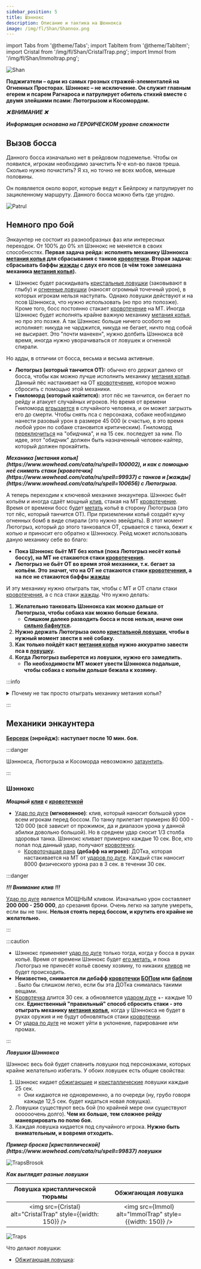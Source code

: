 ```yaml
---
sidebar_position: 5
title: Шэннокс
description: Описание и тактика на Шеннокса
image: /img/fl/Shan/Shannox.png
---
```


import Tabs from '@theme/Tabs';
import TabItem from '@theme/TabItem';
import Cristal from '/img/fl/Shan/CristalTrap.png';
import Immol from '/img/fl/Shan/Immoltrap.png';

<div className="text--center">

![Shan](/img/fl/Shan/Shannox.png)
</div>

<div className="text--center lore_text">

**Поджигатели – одни из самых грозных стражей-элементалей на Огненных Просторах. Шэннокс – не исключение. Он служит
главным егерем и псарем Рагнароса и патрулирует обитель стихий вместе с двумя злейшими псами: Лютогрызом и Косомордом.**

</div>

<div className="text--center">

<b><i>
❌ <span className="red">ВНИМАНИЕ</span> ❌

<span className="red">Информация основана на ГЕРОИЧЕСКОМ уровне сложности</span>

</i></b>


</div>

## Вызов босса

Данного босса изначально нет в рейдовом подземелье. Чтобы он появился, игрокам необходимо зачистить N-е кол-во паков
треша. Сколько нужно почистить? Я хз, но точно не всех мобов, меньше половины.

Он появляется около ворот, которые ведут к Бейлроку и патрулирует по зацикленному маршруту. Данного босса можно бить где
угодно.

<div className="text--center">

![Patrul](/img/fl/Shan/Shan_patrol.jpg)

</div>

## Немного про бой

Энкаунтер не состоит из разнообразных фаз или интересных переходок. От 100% до 0% хп Шэннокс не меняется в своих
способностях. **Первая задача рейда: исполнять механику
Шэннокса [метания копья](https://www.wowhead.com/cata/ru/spell=100002) для сбрасывания с
танков [кровотечки](https://www.wowhead.com/cata/ru/spell=99937). Вторая задача: сбрасывать
баффы [жажды](https://www.wowhead.com/cata/ru/spell=100656) с двух его псов (в чём тоже замешана
механика [метания копья](https://www.wowhead.com/cata/ru/spell=100002)).**

- Шэннокс будет раскидывать [кристальные ловушки](https://www.wowhead.com/cata/ru/spell=99837)
  (заковывают в глыбу)
  и [огненные ловушки](https://www.wowhead.com/cata/ru/spell=99838) (наносят огромный точечный урон), в которых игрокам
  нельзя наступать. Однако ловушки действуют и на псов Шэннокса, что нужно использовать (но про это попозже). Кроме
  того,
  босс постоянно стакает [кровотечение](https://www.wowhead.com/cata/ru/spell=99937) на МТ.
  Иногда Шэннокс
  будет исполнять крайне важную механику [метания копья](https://www.wowhead.com/cata/ru/spell=100002), но про это
  позже.
  А так Шэннокс больше ничего особого не исполняет: никуда не чарджится, никуда не бегает, ничто под собой не высирает.
  Это "почти манекен", нужно долбить Шэннокса всё время, иногда нужно уворачиваться от ловушек и огненной спирали.

Но адды, в отличии от босса, весьма и весьма активные.

- **Лютогрыз (который танчится ОТ):** обычно его держат далеко от босса, чтобы как можно лучше исполнить
  механику [метания копья](https://www.wowhead.com/cata/ru/spell=100002). Данный пёс настакивает на
  ОТ [кровотечение](https://www.wowhead.com/cata/ru/spell=99937), которое можно сбросить с помощью этой механики.
- **Гниломорд (который кайтится):** этот пёс не танчится, он бегает по рейду и атакует случайных игроков. Но время от
  времени
  Гниломорд [вгрызается](https://www.wowhead.com/cata/ru/spell=99948) в случайного человека, и он может загрызть его до
  смерти. Чтобы снять пса с персонажа, собаке необходимо нанести разовый урон в размере 45 000 (к счастью, в это время
  любой урон по собаке становится критическим). Гниломорд [переключиться](https://www.wowhead.com/cata/ru/spell=100415)
  на
  "обидчика", и на 15 сек. последует за ним. По идее, этот "обидчик" должен быть назначенный человек-кайтер, который
  должен прокайтить.

<div className="text--center">
<b><i>
Механика [метания копья](https://www.wowhead.com/cata/ru/spell=100002), и как с помощью неё снимать стаки [кровотечки](https://www.wowhead.com/cata/ru/spell=99937) с танков и [жажды](https://www.wowhead.com/cata/ru/spell=100656) с Лютогрыза.

</i></b>

</div>

А теперь переходим к ключевой механике энкаунтера. Шэннокс бьёт копьём и иногда сдаёт
мощный [клив](https://www.wowhead.com/cata/ru/spell=99931), стакая на
МТ [кровотечение](https://www.wowhead.com/cata/ru/spell=99937). Время от времени босс
будет [метать](https://www.wowhead.com/cata/ru/spell=100002) копьё в сторону Лютогрыза (это тот пёс, который танчится
ОТ). При приземлении копьё создаёт кучу огненных бомб в виде спирали (это нужно эвейдить). В этот момент Лютогрыз,
который до этого танковался ОТ, срывается с танка, бежит к копью и приносит его обратно к Шэнноксу. Рейд может
использовать даную механику себе во благо:

- **Пока Шэннокс бьёт МТ без копья (пока Лютогрыз несёт копьё боссу), на МТ не стакаются
  стаки [кровотечения](https://www.wowhead.com/cata/ru/spell=99937).**
- **Лютогрыз не бьёт ОТ во время этой механики, т.к. бегает за копьём. Это значит, что на ОТ не стакаются
  стаки [кровотечения](https://www.wowhead.com/cata/ru/spell=99937), а на псе не стакаются
  баффы [жажды](https://www.wowhead.com/cata/ru/spell=100656)**

И эту механику нужно отыграть так, чтобы с МТ и ОТ спали
стаки [кровотечения](https://www.wowhead.com/cata/ru/spell=99937), а с пса
стаки [жажды](https://www.wowhead.com/cata/ru/spell=100656). Что нужно делать:

1. **Желательно танковать Шэннокса как можно дальше от Лютогрыза, чтобы собака как можно больше бежала.**
    - **Слишком далеко разводить босса и псов нельзя, иначе
      они [сильно бафнутся](https://www.wowhead.com/cata/ru/spell=99835).**
2. **Нужно держать Лютогрыза около [кристальной ловушки](https://www.wowhead.com/cata/ru/spell=99837), чтобы в нужный
   момент звести в неё собаку.**
3. **Как только пойдёт каст [метания копья](https://www.wowhead.com/cata/ru/spell=100002) нужно аккуратно завести пса
   в [ловушку](https://www.wowhead.com/cata/ru/spell=99837).**
4. **Когда Лютогрыз выберется из ловушки, нужно его замедлить.**
    - **По необходимости МТ может увести Шэннокса подальше, чтобы собака с копьём дольше бежала к хозяину.**

:::info

<details>
<summary>Почему не так просто отыграть механику метания копья?</summary>

Есть немало моментов, которые усложняют задачу рейда по сбрасыванию
стаков [кровотечения](https://www.wowhead.com/cata/ru/spell=99937) с танков
и [жажды](https://www.wowhead.com/cata/ru/spell=100656). Самое банальное, это длительность баффов и доток.

- **[Кровотечения](https://www.wowhead.com/cata/ru/spell=99937) на танках действует 30 секунд.**
- **Стаки [жажды](https://www.wowhead.com/cata/ru/spell=100656) спадают за 20 секунд.**

Долго, очень долго висят дебаффы на танках и бафф на собаке. А пёс может принести копьё секунд за 10, если плохо
отыграть механику.

- **Лютогрыз достаточно быстро приносит копьё Шэнноксу.**
- **Пока Лютогрыз несёт копьё боссу, то он [не может встать](https://www.wowhead.com/cata/ru/spell=101111)
  в [кристальную](https://www.wowhead.com/cata/ru/spell=99837) ловушку.**

Поэтому нужно заводить пса ровно тогда, когда Шэннокс
кастует [метание копья](https://www.wowhead.com/cata/ru/spell=100002). Есть небольшое окно в несколько секунд, пока
копьё летит и на собаке не
появится [бафф, не позволяющий встать в кристальную ловушку](https://www.wowhead.com/cata/ru/spell=101111)

- **Если лютогрыз случайно встанет в [огненную ловушку](https://www.wowhead.com/cata/ru/spell=99838), то
  он [станет иммунен к любым ловушкам](https://www.wowhead.com/cata/ru/spell=100167) на 25 сек. А Шэннокс достаточно
  часто бросает то одни то другие ловушки. ОТ нужно любым способом избегать попадания пса
  в [огненную ловушку](https://www.wowhead.com/cata/ru/spell=99838).**

</details>

:::

## Механики энкаунтера

<div className="text--center">

**[Берсерк](https://www.wowhead.com/cata/ru/spell=26662) <span className="red">(энрейдж): наступает после 10 мин.
боя.</span>**

</div>

:::danger

Шэннокса, Лютогрыза и Косоморда невозможно [затаунтить](https://www.wowhead.com/cata/ru/spell=54794).

:::

### Шэннокс

<div className="text--center">
<b><i>

Мощный [клив](https://www.wowhead.com/cata/ru/spell=99931) с [кровотечкой](https://www.wowhead.com/cata/ru/spell=99936)

</i></b>
</div>

- [Удар по дуге](https://www.wowhead.com/cata/ru/spell=99931) **(мгновенное)**: клив, который наносит большой урон всем
  игрокам перед боссом. По танку прилетает примерно 80 000 -
  120 000 (всё зависит от прожимок, да и диапазон урона у данной абилки довольно большой). Но в среднем удар сносит 1/3
  столба здоровья танка. Шэннокс кливает
  примерно каждые 10 сек. Все, кто попал под данный удар,
  получают [кровотечку](https://www.wowhead.com/cata/ru/spell=99936).
    - [Кровоточащая рана](https://www.wowhead.com/cata/ru/spell=99936) **(дебафф на игроке)**: ДОТка, которая
      настакивается на МТ от [ударов по дуге](https://www.wowhead.com/cata/ru/spell=99931). Каждый стак наносит
      8000 <span className="dmg-phis">физического</span> урона раз в 3 сек. в течении 30 сек.

:::danger

<div className="text--center">
<b><i>

<span className = "red">

!!! Внимание клив !!!

</span>

</i></b>
</div>

[Удар по дуге](https://www.wowhead.com/cata/ru/spell=99931) является МОЩНЫМ кливом. Изначально урон составляет **200
000 - 250 000**, до срезания брони. Очень легко на запуле умереть, если вы не танк. **Нельзя стоять перед
боссом, и крутить его крайне не желательно.**

:::

:::caution

- Шэннокс применяет [удар по дуге](https://www.wowhead.com/cata/ru/spell=99931) только тогда, когда у босса в руках
  копьё. Время от времени Шэннокс будет [его метать](https://www.wowhead.com/cata/ru/spell=100002), и пока Лютогрыз не
  принесёт копьё
  своему хозяину, то никаких [кливов](https://www.wowhead.com/cata/ru/spell=99931) не будет происходить.
- <b>Неизвестно, снимается ли
  дебафф [кровотечки](https://www.wowhead.com/cata/ru/spell=99936) [БОПом](https://www.wowhead.com/cata/ru/spell=1022)
  или [баблом](https://www.wowhead.com/cata/ru/spell=642) </b>. Было
  бы слишком легко, если бы эта ДОТка снималась такими вещами.
- [Кровотечка](https://www.wowhead.com/cata/ru/spell=99936) длится 30 сек. а
  обновляется [ударом дуге](https://www.wowhead.com/cata/ru/spell=99931) +- каждые 10 сек. **Единственный "правильный"
  способ сбросить стаки - это отыграть механику [метания копья](https://www.wowhead.com/cata/ru/spell=100002),** когда у
  Шэннокса не будет в руках оружия и не будут обновляться
  стаки [кровотечки](https://www.wowhead.com/cata/ru/spell=99936).
- От [удара по дуге](https://www.wowhead.com/cata/ru/spell=99931) не может уйти в уклонение, парирование или промах.

:::

<div className="text--center">
<b><i>

Ловушки Шэннокса

</i></b>
</div>

Шэннокс весь бой будет спавнить ловушки под персонажами, которых крайне желательно избегать. У обоих ловушек есть общие
свойства:

1. Шэннокс кидает [обжигающие](https://www.wowhead.com/cata/ru/spell=99838)
   и [кристаллические](https://www.wowhead.com/cata/ru/spell=99837) ловушки каждые 25 сек.
    - Они кидаются не одновременно, а по очереди (ну, грубо говоря кажыде 12,5 сек. будет кидаться новая ловушка).
2. Ловушки существуют весь бой (по крайней мере они существуют оооооочень долго). **Чем их больше, тем сложнее рейду
   маневрировать по полю боя.**
3. Каждая ловушка кидается под случайного игрока. **Нужно быть внимательным, и вовремя отходить.**

<div className="text--center">
<b><i>Пример броска [кристаллической](https://www.wowhead.com/cata/ru/spell=99837) ловушки</i></b>

![TrapsBrosok](/img/fl/Shan/Shan_trapbrosok.gif)

</div>

<div className="text--center">
<b><i>Как выглядят разные ловушки</i></b>

|                  Ловушка кристаллической тюрьмы                   |                    Обжигающая ловушка                    |
|:-----------------------------------------------------------------:|:--------------------------------------------------------:|
| <img src={Cristal} alt="CristalTrap" style={{width: 150}} />      | <img src={Immol} alt="ImmolTrap" style={{width: 150}} /> |

![Traps](/img/fl/Shan/Shan_traps.png)

</div>

Что делают ловушки:

- [Обжигающая ловушка](https://www.wowhead.com/cata/ru/spell=99838): 
